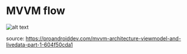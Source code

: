 # MVVM flow

![alt text](https://miro.medium.com/max/1212/1*BpxMFh7DdX0_hqX6ABkDgw.png)

source: https://proandroiddev.com/mvvm-architecture-viewmodel-and-livedata-part-1-604f50cda1
